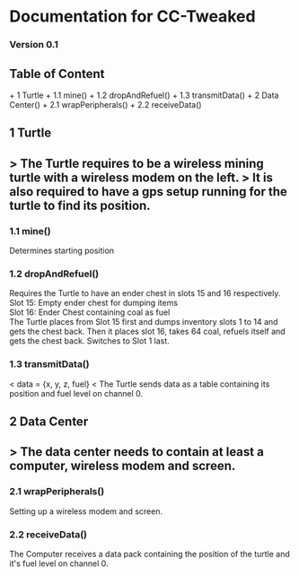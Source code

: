 <h1>Documentation for CC-Tweaked</h1>
<h3>Version 0.1</h3>

<h2>Table of Content</h2>
+ 1 Turtle
+ 1.1 mine()
+ 1.2 dropAndRefuel()
+ 1.3 transmitData()
+ 2 Data Center()
+ 2.1 wrapPeripherals()
+ 2.2 receiveData()


<h2>1 Turtle<h2>
> The Turtle requires to be a wireless mining turtle with a wireless modem on the left. 
> It is also required to have a gps setup running for the turtle to find its position.


<h3>1.1 mine()</h3>
<p>Determines starting position</p>

<h3>1.2 dropAndRefuel()</h3>
<p>Requires the Turtle to have an ender chest in slots 15 and 16 respectively.<br>
Slot 15: Empty ender chest for dumping items<br>
Slot 16: Ender Chest containing coal as fuel<br>
The Turtle places from Slot 15 first and dumps inventory slots 1 to 14 and gets the chest back. Then it places slot 16, takes 64 coal, refuels itself and gets the chest back. Switches to Slot 1 last.</p>

<h3>1.3 transmitData()</h3>
< data = {x, y, z, fuel}
< The Turtle sends data as a table containing its position and fuel level on channel 0.


<h2>2 Data Center<h2>
<p>> The data center needs to contain at least a computer, wireless modem and screen.</p>

<h3>2.1 wrapPeripherals()</h3>
<p>Setting up a wireless modem and screen.</p>

<h3>2.2 receiveData()</h3>
<p>The Computer receives a data pack containing the position of the turtle and it's fuel level on channel 0.</p>